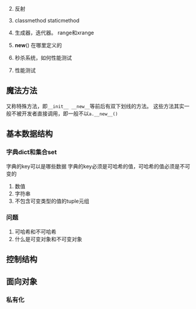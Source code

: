 
2. 反射
5. classmethod  staticmethod
6. 生成器，迭代器。 range和xrange
7. __new__() 在哪里定义的
 
 1. 秒杀系统，如何性能测试
 2. 性能测试

## 魔法方法
又称特殊方法，即`__init__ __new__`等前后有双下划线的方法。
这些方法其实一般不被开发者直接调用，即一般不以`a.__new__()`


## 基本数据结构
### 字典dict和集合set
字典的key可以是哪些数据
字典的key必须是可哈希的值，可哈希的值必须是不可变的
1. 数值
2. 字符串
3. 不包含可变类型的值的tuple元组


### 问题
1. 可哈希和不可哈希
2. 什么是可变对象和不可变对象

## 控制结构


## 面向对象
### 私有化

<!--stackedit_data:
eyJoaXN0b3J5IjpbNTM4MTY1NzY1LC02MzMxMjEzNzIsLTE2OD
cwMjkxMzYsLTIwMjM1MTY0MTZdfQ==
-->